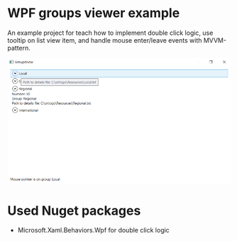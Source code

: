# WPF groups viewer example

An example project for teach how to implement double click logic, use tooltip on list view item, and handle mouse enter/leave events with MVVM-pattern.

![Main window](https://raw.githubusercontent.com/ortogo/Wpf-Groups-Viewer/main/screenshots/wpf-groups-viewer-screenshot.png)

# Used Nuget packages

- Microsoft.Xaml.Behaviors.Wpf for double click logic


